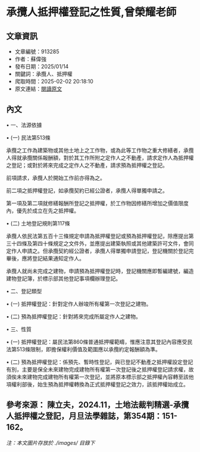 # 承攬人抵押權登記之性質,曾榮耀老師

## 文章資訊
- 文章編號：913285
- 作者：蘇偉強
- 發布日期：2025/01/14
- 關鍵詞：承攬人、抵押權
- 爬取時間：2025-02-02 20:18:10
- 原文連結：[閱讀原文](https://real-estate.get.com.tw/Columns/detail.aspx?no=913285)

## 內文
• 一、法源依據

• (一) 民法第513條

承攬之工作為建築物或其他土地上之工作物，或為此等工作物之重大修繕者，承攬人得就承攬關係報酬額，對於其工作所附之定作人之不動產，請求定作人為抵押權之登記；或對於將來完成之定作人之不動產，請求預為抵押權之登記。

前項請求，承攬人於開始工作前亦得為之。

前二項之抵押權登記，如承攬契約已經公證者，承攬人得單獨申請之。

第一項及第二項就修繕報酬所登記之抵押權，於工作物因修繕所增加之價值限度內，優先於成立在先之抵押權。

• (二) 土地登記規則第117條

承攬人依民法第五百十三條規定申請為抵押權登記或預為抵押權登記，除應提出第三十四條及第四十條規定之文件外，並應提出建築執照或其他建築許可文件，會同定作人申請之。但承攬契約經公證者，承攬人得單獨申請登記，登記機關於登記完畢後，應將登記結果通知定作人。

承攬人就尚未完成之建物，申請預為抵押權登記時，登記機關應即暫編建號，編造建物登記簿，於標示部其他登記事項欄辦理登記。

• 二、登記類型

• (一) 抵押權登記：針對定作人辦竣所有權第一次登記之建物。

• (二) 預為抵押權登記：針對將來完成所屬定作人之建物。

• 三、性質

• (一) 抵押權登記：屬民法第860條普通抵押權範疇，惟應注意其登記內容應受民法第513條限制，即擔保權利價值及範圍應以承攬約定報酬額為準。

• (二) 預為抵押權登記：係預先、暫時性登記，與已登記不動產之抵押權設定登記有別，主要是保全未來建物完成建物所有權第一次登記後之抵押權登記請求權，故須俟未來建物完成建物所有權第一次登記，並將原本標示部之抵押權內容轉至該他項權利部後，始生預為抵押權轉換為正式抵押權登記之效力，該抵押權始成立。

參考來源： 陳立夫，2024.11，土地法裁判精選-承攬人抵押權之登記，月旦法學雜誌，第354期：151-162。
---
*注：本文圖片存放於 ./images/ 目錄下*
